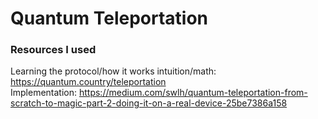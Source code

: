 # Quantum Teleportation  


### Resources I used
Learning the protocol/how it works intuition/math: https://quantum.country/teleportation  
Implementation: https://medium.com/swlh/quantum-teleportation-from-scratch-to-magic-part-2-doing-it-on-a-real-device-25be7386a158

